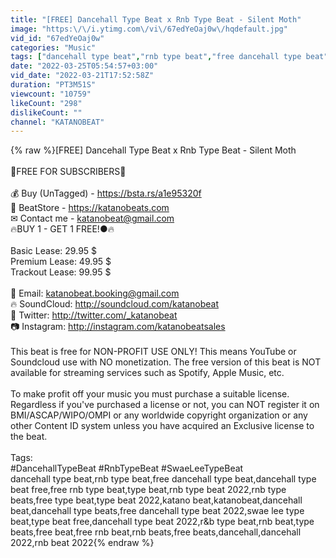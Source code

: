 ```yaml
---
title: "[FREE] Dancehall Type Beat x Rnb Type Beat - Silent Moth"
image: "https:\/\/i.ytimg.com\/vi\/67edYeOaj0w\/hqdefault.jpg"
vid_id: "67edYeOaj0w"
categories: "Music"
tags: ["dancehall type beat","rnb type beat","free dancehall type beat"]
date: "2022-03-25T05:54:57+03:00"
vid_date: "2022-03-21T17:52:58Z"
duration: "PT3M51S"
viewcount: "10759"
likeCount: "298"
dislikeCount: ""
channel: "KATANOBEAT"
---
```

{% raw %}[FREE] Dancehall Type Beat x Rnb Type Beat - Silent Moth<br /><br />🔔FREE FOR SUBSCRIBERS🔔<br /><br />💰 Buy (UnTagged) - <a rel="nofollow" target="blank" href="https://bsta.rs/a1e95320f">https://bsta.rs/a1e95320f</a><br />🔸 BeatStore - <a rel="nofollow" target="blank" href="https://katanobeats.com">https://katanobeats.com</a><br />✉ Contact me - katanobeat@gmail.com<br />🔥BUY 1 - GET 1 FREE!●🔥<br /><br />Basic Lease: 29.95 $ <br />Premium Lease: 49.95 $ <br />Trackout Lease: 99.95 $<br /><br />📩 Email: katanobeat.booking@gmail.com<br />🔥 SoundCloud: <a rel="nofollow" target="blank" href="http://soundcloud.com/katanobeat">http://soundcloud.com/katanobeat</a><br />📘 Twitter: <a rel="nofollow" target="blank" href="http://twitter.com/_katanobeat">http://twitter.com/_katanobeat</a><br />📷 Instagram: <a rel="nofollow" target="blank" href="http://instagram.com/katanobeatsales">http://instagram.com/katanobeatsales</a><br /><br />This beat is free for NON-PROFIT USE ONLY! This means YouTube or Soundcloud use with NO monetization. The free version of this beat is NOT available for streaming services such as Spotify, Apple Music, etc. <br /><br />To make profit off your music you must purchase a suitable license. Regardless if you've purchased a license or not, you can NOT register it on BMI/ASCAP/WIPO/OMPI or any worldwide copyright organization or any other Content ID system unless you have acquired an Exclusive license to the beat.<br /><br />Tags:<br />#DancehallTypeBeat #RnbTypeBeat #SwaeLeeTypeBeat<br />dancehall type beat,rnb type beat,free dancehall type beat,dancehall type beat free,free rnb type beat,type beat,rnb type beat 2022,rnb type beats,free type beat,type beat 2022,katano beat,katanobeat,dancehall beat,dancehall type beats,free dancehall type beat 2022,swae lee type beat,type beat free,dancehall type beat 2022,r&amp;b type beat,rnb beat,type beats,free beat,free rnb beat,rnb beats,free beats,dancehall,dancehall 2022,rnb beat 2022{% endraw %}
